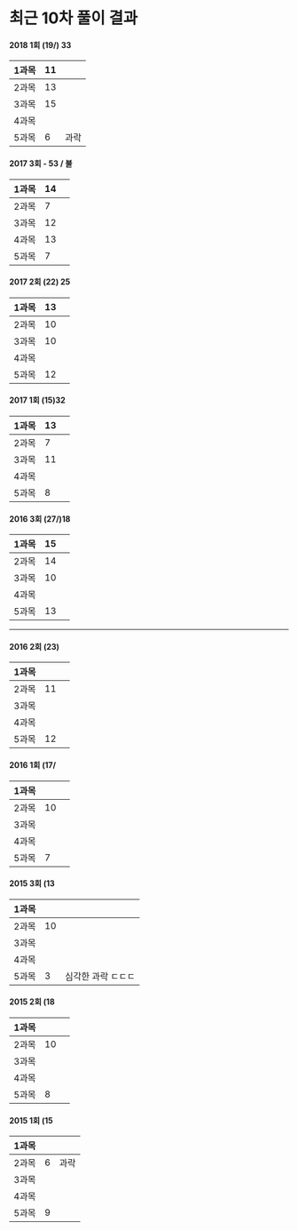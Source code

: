 # 최근 10차 풀이 결과

#### 2018 1회 \(19/\) 33

| 1과목 | 11 |  |
| :--- | :--- | :--- |
| 2과목 | 13 |  |
| 3과목 | 15 |  |
| 4과목 |  |  |
| 5과목 | 6 | 과락 |

#### 2017 3회 - 53 / 불

| 1과목 | 14 |  |
| :--- | :--- | :--- |
| 2과목 | 7 |  |
| 3과목 | 12 |  |
| 4과목 | 13 |  |
| 5과목 | 7 |  |

#### 2017 2회 \(22\) 25

| 1과목 | 13 |  |
| :--- | :--- | :--- |
| 2과목 | 10 |  |
| 3과목 | 10 |  |
| 4과목 |  |  |
| 5과목 | 12 |  |

#### 2017 1회 \(15\)32

| 1과목 | 13 |  |
| :--- | :--- | :--- |
| 2과목 | 7 |  |
| 3과목 | 11 |  |
| 4과목 |  |  |
| 5과목 | 8 |  |

#### 2016 3회 \(27/\)18

| 1과목 | 15 |  |
| :--- | :--- | :--- |
| 2과목 | 14 |  |
| 3과목 | 10 |  |
| 4과목 |  |  |
| 5과목 | 13 |  |

---

#### 2016 2회 \(23\)

| 1과목 |  |  |
| :--- | :--- | :--- |
| 2과목 | 11 |  |
| 3과목 |  |  |
| 4과목 |  |  |
| 5과목 | 12 |  |

#### 2016 1회 \(17/

| 1과목 |  |  |
| :--- | :--- | :--- |
| 2과목 | 10 |  |
| 3과목 |  |  |
| 4과목 |  |  |
| 5과목 | 7 |  |

#### 2015 3회 \(13

| 1과목 |  |  |
| :--- | :--- | :--- |
| 2과목 | 10 |  |
| 3과목 |  |  |
| 4과목 |  |  |
| 5과목 | 3 | 심각한 과락 ㄷㄷㄷ |

#### 2015 2회 \(18

| 1과목 |  |  |
| :--- | :--- | :--- |
| 2과목 | 10 |  |
| 3과목 |  |  |
| 4과목 |  |  |
| 5과목 | 8 |  |

#### 2015 1회 \(15

| 1과목 |  |  |
| :--- | :--- | :--- |
| 2과목 | 6 | 과락 |
| 3과목 |  |  |
| 4과목 |  |  |
| 5과목 | 9 |  |



